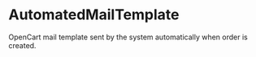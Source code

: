# AutomatedMailTemplate
OpenCart mail template sent by the system automatically when order is created.
